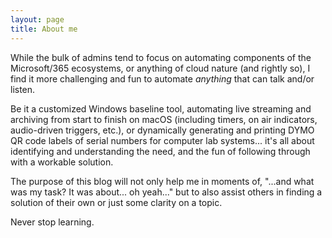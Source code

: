 ```yaml
---
layout: page
title: About me
---
```

While the bulk of admins tend to focus on automating components of the Microsoft/365 ecosystems, or anything of cloud nature (and rightly so), I find it more challenging and fun to automate <em>anything</em> that can talk and/or listen.

Be it a customized Windows baseline tool, automating live streaming and archiving from start to finish on macOS (including timers, on air indicators, audio-driven triggers, etc.), or dynamically generating and printing DYMO QR code labels of serial numbers for computer lab systems... it's all about identifying and understanding the need, and the fun of following through with a workable solution.

The purpose of this blog will not only help me in moments of, "...and what was my task? It was about... oh yeah..." but to also assist others in finding a solution of their own or just some clarity on a topic.

Never stop learning.

